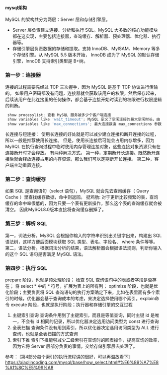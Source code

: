 #### mysql架构
MySQL 的架构共分为两层：Server 层和存储引擎层。
* Server 层负责建立连接、分析和执行 SQL。MySQL 大多数的核心功能模块都在这实现，主要包括连接器，查询缓存、解析器、预处理器、优化器、执行器等。
* 存储引擎层负责数据的存储和提取。支持 InnoDB、MyISAM、Memory 等多个存储引擎。从 MySQL 5.5 版本开始， InnoDB 成为了 MySQL 的默认存储引擎，InnoDB 支持索引类型是 B+树。


### 第一步：连接器
连接的过程需要先经过 TCP 三次握手，因为 MySQL 是基于 TCP 协议进行传输的。
如果用户密码都没有问题，连接器就会获取该用户的权限，然后保存起来，后续该用户在此连接里的任何操作，都会基于连接开始时读到的权限进行权限逻辑的判断。
```jsx
 show processlist; 查看 MySQL 服务被多少个客户端连接
 show variables like 'wait_timeout'; MySQL 定义了空闲连接的最大空闲时长，由 wait_timeout 参数控制的，默认值是 8 小时（28880秒）.
 show variables like 'max_connections'; 最大连接数由 max_connections 参数
```

长连接与短连接：
使用长连接的好处就是可以减少建立连接和断开连接的过程，所以一般是推荐使用长连接。
但是，使用长连接后可能会占用内存增多，因为 MySQL 在执行查询过程中临时使用内存管理连接对象，这些连接对象资源只有在连接断开时才会释放。
有两种解决方式。
第一种，定期断开长连接。既然断开连接后就会释放连接占用的内存资源，那么我们可以定期断开长连接。
第二种，客户端主动重置连接。

### 第二步：查询缓存
如果 SQL 是查询语句（select 语句），MySQL 就会先去查询缓存（ Query Cache ）里查找缓存数据，命中则返回。
挺鸡肋: 对于更新比较频繁的表，查询缓存的命中率很低的，因为只要一个表有更新操作，那么这个表的查询缓存就会被清空。
因此MySQL8.0版本直接将查询缓存删掉了。

### 第三步：解析 SQL
第一，词法分析。MySQL 会根据你输入的字符串识别出关键字出来，构建出 SQL 语法树，这样方便后面模块获取 SQL 类型、表名、字段名、 where 条件等等。
第二，语法分析。根据词法分析的结果，语法解析器会根据语法规则，判断你输入的这个 SQL 语句是否满足 MySQL 语法。

### 第四步：执行 SQL
prepare 阶段，也就是预处理阶段； 检查 SQL 查询语句中的表或者字段是否存在； 将 select * 中的 * 符号，扩展为表上的所有列；
optimize 阶段，也就是优化阶段；主要负责将 SQL 查询语句的执行方案确定下来，比如在表里面有多个索引的时候，优化器会基于查询成本的考虑，来决定选择使用哪个索引。explain命令
execute 阶段，也就是执行阶段；执行器和存储引擎的交互过程
1. 主键索引查询
查询条件用到了主键索引，而且是等值查询，同时主键 id 是唯一，不会有 id 相同的记录，所以优化器决定选用访问类型为 const 进行查询
2. 全表扫描
查询条件没有用到索引，所以优化器决定选用访问类型为 ALL 进行查询，也就是全表扫描的方式查询
3. 索引下推
索引下推能够减少二级索引在查询时的回表操作，提高查询的效率，因为它将 Server 层部分负责的事情，交给存储引擎层去处理了。


参考：
[第4部分每个索引的执行流程讲的很好，可以再温故看下]
https://xiaolincoding.com/mysql/base/how_select.html#%E6%89%A7%E8%A1%8C%E5%99%A8
